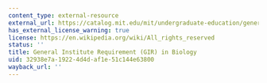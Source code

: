 ```yaml
---
content_type: external-resource
external_url: https://catalog.mit.edu/mit/undergraduate-education/general-institute-requirements/
has_external_license_warning: true
license: https://en.wikipedia.org/wiki/All_rights_reserved
status: ''
title: General Institute Requirement (GIR) in Biology
uid: 32938e7a-1922-4d4d-af1e-51c144e63800
wayback_url: ''
---
```

